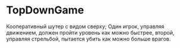 # TopDownGame
Кооперативный шутер с видом сверху; Один игрок, управляя движением, должен пройти уровень как можно быстрее, второй, управляя стрельбой, пытается убить как можно больше врагов.
